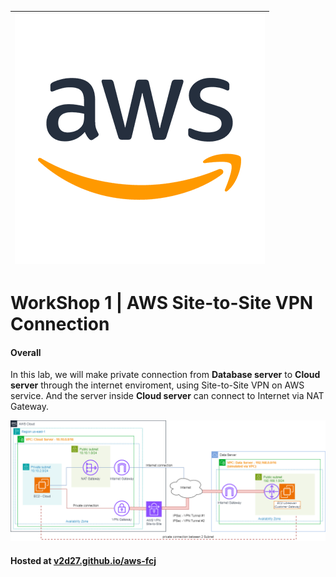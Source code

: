 
| ![intro](/static/images/sssss.png)  |
|:-------------------------------------:|


# WorkShop 1 | AWS Site-to-Site VPN Connection

#### Overall
In this lab, we will make private connection from **Database server** to **Cloud server** through the internet enviroment, using Site-to-Site VPN on AWS service. And the server inside **Cloud server** can connect to Internet via NAT Gateway.

![intro](/static/images/1.introduce/intro-03.png)

#### Hosted at [v2d27.github.io/aws-fcj](https://v2d27.github.io/aws-fcj/) 